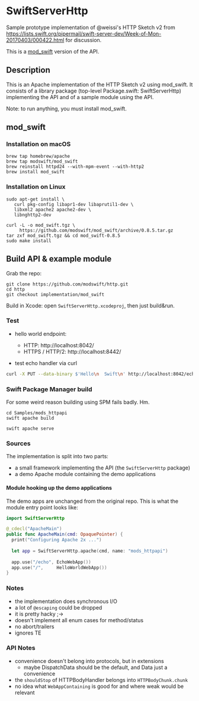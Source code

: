 # SwiftServerHttp

Sample prototype implementation of @weissi's HTTP Sketch v2 from https://lists.swift.org/pipermail/swift-server-dev/Week-of-Mon-20170403/000422.html for discussion.

This is a [mod_swift](http://mod-swift.org/) version of
the API.


## Description

This is an Apache implementation of the HTTP Sketch v2 using mod_swift. It consists
of a library package (top-level Package.swift: SwiftServerHttp) implementing the API
and of a sample module using the API.

Note: to run anything, you must install mod_swift.

## mod_swift

### Installation on macOS

```shell
brew tap homebrew/apache
brew tap modswift/mod_swift
brew reinstall httpd24 --with-mpm-event --with-http2
brew install mod_swift
```

### Installation on Linux

```
sudo apt-get install \
   curl pkg-config libapr1-dev libaprutil1-dev \
   libxml2 apache2 apache2-dev \
   libnghttp2-dev

curl -L -o mod_swift.tgz \
     https://github.com/modswift/mod_swift/archive/0.8.5.tar.gz
tar zxf mod_swift.tgz && cd mod_swift-0.8.5
sudo make install
```

## Build API & example module

Grab the repo:
```shell
git clone https://github.com/modswift/http.git
cd http
git checkout implementation/mod_swift
```

Build in Xcode: open `SwiftServerHttp.xcodeproj`, then just build&run.

### Test

- hello world endpoint:
  - HTTP:           http://localhost:8042/
  - HTTPS / HTTP/2: http://localhost:8442/

- test echo handler via curl

```sh
curl -X PUT --data-binary $'Hello\n  Swift\n' http://localhost:8042/echo
```

### Swift Package Manager build

For some weird reason building using SPM fails badly. Hm.
```shell
cd Samples/mods_httpapi
swift apache build

swift apache serve
```

### Sources

The implementation is split into two parts:
- a small framework implementing the API (the `SwiftServerHttp` package)
- a demo Apache module containing the demo applications

#### Module hooking up the demo applications

The demo apps are unchanged from the original repo. This is what the module
entry point looks like:

```swift
import SwiftServerHttp

@_cdecl("ApacheMain")
public func ApacheMain(cmd: OpaquePointer) {
  print("Configuring Apache 2x ...")
  
  let app = SwiftServerHttp.apache(cmd, name: "mods_httpapi")
  
  app.use("/echo", EchoWebApp())
  app.use("/",     HelloWorldWebApp())
}
```

### Notes

- the implementation does synchronous I/O
- a lot of `@escaping` could be dropped
- it is pretty hacky ;->
- doesn't implement all enum cases for method/status
- no abort/trailers
- ignores TE

### API Notes

- convenience doesn't belong into protocols, but in extensions
  - maybe DispatchData should be the default, and Data just a convenience 
- the `shouldStop` of HTTPBodyHandler belongs into `HTTPBodyChunk.chunk`
- no idea what `WebAppContaining` is good for and where weak would be relevant
